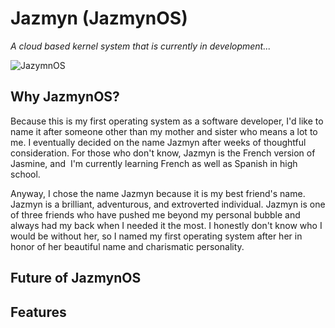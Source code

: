 # Jazmyn (JazmynOS)
*A cloud based kernel system that is currently in development...*

![JazymnOS](https://github.com/RestiveSole267/JazmynOS/workflows/JazmynOS/badge.svg)

## Why JazmynOS?
Because this is my first operating system as a software developer, I'd like to name it after someone other than my mother and sister who means a lot to me. I eventually decided on the name Jazmyn after weeks of thoughtful consideration. For those who don't know, Jazmyn is the French version of Jasmine, and  I'm currently learning French as well as Spanish in high school. 

Anyway, I chose the name Jazmyn because it is my best friend's name. Jazmyn is a brilliant, adventurous, and extroverted individual. Jazmyn is one of three friends who have pushed me beyond my personal bubble and always had my back when I needed it the most. I honestly don't know who I would be without her, so I named my first operating system after her in honor of her beautiful name and charismatic personality.

## Future of JazmynOS

## Features
